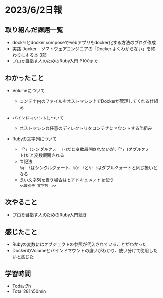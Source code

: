 # 2023/6/2日報

## 取り組んだ課題一覧
- dockerとdocker composeでwebアプリをdocker化する方法のブログ作成
- 実践 Docker - ソフトウェアエンジニアの「Docker よくわからない」を終わりにする本 3部
- プロを目指す人のためのRuby入門 P100まで

## わかったこと
- Volumeについて
  - コンテナ内のファイルをホストマシン上でDockerが管理してくれる仕組み

- バインドマウントについて
  - ホストマシンの任意のディレクトリをコンテナにマウントする仕組み

- Rubyの文字列について
  - 「'」(シングルクォート)だと変数展開されないが、「"」(ダブルクォート)だと変数展開される
  - %記法<br>
    `%q! !`はシングルクォート、`%Q! !`と`%! !`はダブルクォートと同じ扱いとなる
  - 長い文字列を扱う場合はヒアドキュメントを使う<br>
   `<<識別子 文字列　>>`

## 次やること
- プロを目指す人のためのRuby入門続き

## 感じたこと
- Rubyの変数にはオブジェクトの参照が代入されていることがわかった
- DockerのVolumeとバインドマウントの違いがわかり、使い分けて使用したいと感じた

## 学習時間
- Today:7h
- Total:281h50min

